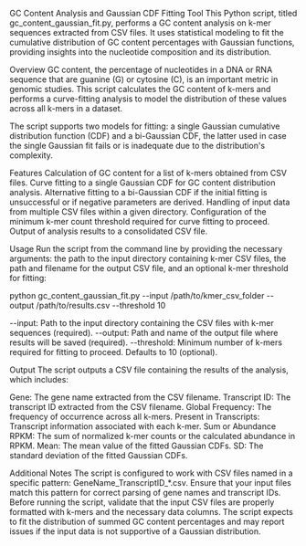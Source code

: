 GC Content Analysis and Gaussian CDF Fitting Tool
This Python script, titled gc_content_gaussian_fit.py, performs a GC content analysis on k-mer sequences extracted from CSV files. It uses statistical modeling to fit the cumulative distribution of GC content percentages with Gaussian functions, providing insights into the nucleotide composition and its distribution.

Overview
GC content, the percentage of nucleotides in a DNA or RNA sequence that are guanine (G) or cytosine (C), is an important metric in genomic studies. This script calculates the GC content of k-mers and performs a curve-fitting analysis to model the distribution of these values across all k-mers in a dataset.

The script supports two models for fitting: a single Gaussian cumulative distribution function (CDF) and a bi-Gaussian CDF, the latter used in case the single Gaussian fit fails or is inadequate due to the distribution's complexity.

Features
Calculation of GC content for a list of k-mers obtained from CSV files.
Curve fitting to a single Gaussian CDF for GC content distribution analysis.
Alternative fitting to a bi-Gaussian CDF if the initial fitting is unsuccessful or if negative parameters are derived.
Handling of input data from multiple CSV files within a given directory.
Configuration of the minimum k-mer count threshold required for curve fitting to proceed.
Output of analysis results to a consolidated CSV file.

Usage
Run the script from the command line by providing the necessary arguments: the path to the input directory containing k-mer CSV files, the path and filename for the output CSV file, and an optional k-mer threshold for fitting:

python gc_content_gaussian_fit.py --input /path/to/kmer_csv_folder --output /path/to/results.csv --threshold 10

--input: Path to the input directory containing the CSV files with k-mer sequences (required).
--output: Path and name of the output file where results will be saved (required).
--threshold: Minimum number of k-mers required for fitting to proceed. Defaults to 10 (optional).

Output
The script outputs a CSV file containing the results of the analysis, which includes:

Gene: The gene name extracted from the CSV filename.
Transcript ID: The transcript ID extracted from the CSV filename.
Global Frequency: The frequency of occurrence across all k-mers.
Present in Transcripts: Transcript information associated with each k-mer.
Sum or Abundance RPKM: The sum of normalized k-mer counts or the calculated abundance in RPKM.
Mean: The mean value of the fitted Gaussian CDFs.
SD: The standard deviation of the fitted Gaussian CDFs.

Additional Notes
The script is configured to work with CSV files named in a specific pattern: GeneName_TranscriptID_*.csv. Ensure that your input files match this pattern for correct parsing of gene names and transcript IDs.
Before running the script, validate that the input CSV files are properly formatted with k-mers and the necessary data columns.
The script expects to fit the distribution of summed GC content percentages and may report issues if the input data is not supportive of a Gaussian distribution.
